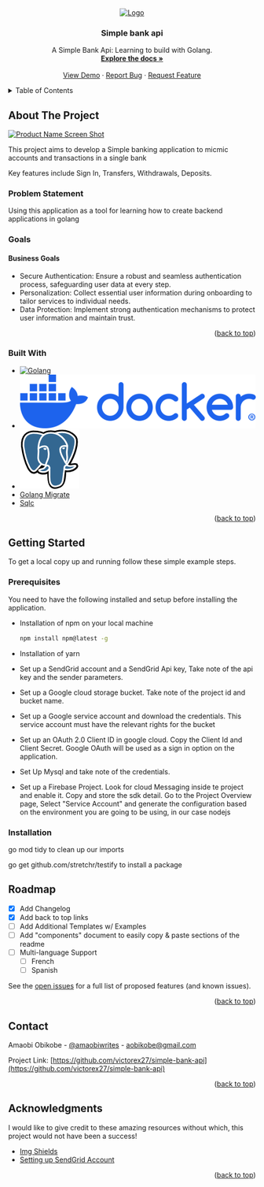 <a id="readme-top"></a>




<!-- PROJECT LOGO -->
<br />
<div align="center">
  <a href="https://github.com/victorex27/simple-bank-api">
    <img src="images/logo.png" alt="Logo" width="80" height="80">
  </a>

  <h3 align="center">Simple bank api</h3>

  <p align="center">
    A Simple Bank Api: Learning to build with Golang.
    <br />
    <a href="https://github.com/victorex27/simple-bank-api"><strong>Explore the docs »</strong></a>
    <br />
    <br />
    <a href="https://github.com/victorex27/simple-bank-api">View Demo</a>
    ·
    <a href="https://github.com/victorex27/simple-bank-api/issues/new?labels=bug&template=bug-report---.md">Report Bug</a>
    ·
    <a href="https://github.com/victorex27/simple-bank-api/issues/new?labels=enhancement&template=feature-request---.md">Request Feature</a>
  </p>
</div>



<!-- TABLE OF CONTENTS -->
<details>
  <summary>Table of Contents</summary>
  <ol>
    <li>
      <a href="#about-the-project">About The Project</a>
      <ul>
        <li><a href="#built-with">Built With</a></li>
      </ul>
    </li>
    <li>
      <a href="#getting-started">Getting Started</a>
      <ul>
        <li><a href="#prerequisites">Prerequisites</a></li>
        <li><a href="#installation">Installation</a></li>
      </ul>
    </li>
    <li><a href="#usage">Usage</a></li>
    <li><a href="#contact">Contact</a></li>
    <li><a href="#acknowledgments">Acknowledgments</a></li>
  </ol>
</details>



<!-- ABOUT THE PROJECT -->
## About The Project

[![Product Name Screen Shot][product-screenshot]](https://example.com)

This project aims to develop a Simple banking application to micmic accounts and transactions in a single bank

Key features include Sign In, Transfers, Withdrawals, Deposits.

### Problem Statement
Using this application as a tool for learning how to create backend applications in golang

### Goals
#### Business Goals
* Secure Authentication: Ensure a robust and seamless authentication process, safeguarding user data at every step.
* Personalization: Collect essential user information during onboarding to tailor services to individual needs.
* Data Protection: Implement strong authentication mechanisms to protect user information and maintain trust.

<p align="right">(<a href="#readme-top">back to top</a>)</p>



### Built With


* [![Golang][Golang]][Golang-url]
* [![Docker][Docker]][Docker-url]
* [![Postgres][Postgres]][Postgres-url]
* [Golang Migrate]
* [Sqlc]


<p align="right">(<a href="#readme-top">back to top</a>)</p>



<!-- GETTING STARTED -->
## Getting Started

To get a local copy up and running follow these simple example steps.

### Prerequisites

You need to have the following installed and setup before installing the application.
* Installation of npm on your local machine
  ```sh
  npm install npm@latest -g
  ```
* Installation of yarn

* Set up a SendGrid account and a SendGrid Api key, Take note of the api key and the sender parameters.
* Set up a Google cloud storage bucket. Take note of the project id and bucket name.
* Set up a Google service account and download the credentials. This service account must have the relevant rights for the bucket
* Set up an OAuth 2.0 Client ID in google cloud. Copy the Client Id and Client Secret. Google OAuth will be used as a sign in option on the application.
* Set Up Mysql and take note of the credentials.
* Set up a Firebase Project. Look for cloud Messaging inside te project and enable it. Copy and store the sdk detail. Go to the Project Overview page, Select "Service Account" and generate the configuration based on the environment you are going to be using, in our case nodejs



### Installation


go mod tidy to clean up our imports

go get github.com/stretchr/testify to install a package


<!-- ROADMAP -->
## Roadmap

- [x] Add Changelog
- [x] Add back to top links
- [ ] Add Additional Templates w/ Examples
- [ ] Add "components" document to easily copy & paste sections of the readme
- [ ] Multi-language Support
    - [ ] French
    - [ ] Spanish

See the [open issues](https://github.com/victorex27/simple-bank-api/issues) for a full list of proposed features (and known issues).

<p align="right">(<a href="#readme-top">back to top</a>)</p>






<!-- CONTACT -->
## Contact

Amaobi Obikobe - [@amaobiwrites](https://x.com/amaobiwrites) - aobikobe@gmail.com

Project Link: [https://github.com/victorex27/simple-bank-api](https://github.com/victorex27/simple-bank-api)

<p align="right">(<a href="#readme-top">back to top</a>)</p>



<!-- ACKNOWLEDGMENTS -->
## Acknowledgments

I would like to give credit to these amazing resources without which, this project would not have been a success!

* [Img Shields](https://shields.io)
* [Setting up SendGrid Account](https://www.adarsha.dev/blog/nestjs-sendgrid-email-service)

<p align="right">(<a href="#readme-top">back to top</a>)</p>



<!-- MARKDOWN LINKS & IMAGES -->
<!-- https://www.markdownguide.org/basic-syntax/#reference-style-links -->
[product-screenshot]: images/screenshot.png
[Golang]: https://go.dev/blog/go-brand/Go-Logo/PNG/Go-Logo_Aqua.png
[Golang-url]: https://go.dev/
[Golang Migrate]: https://github.com/golang-migrate/migrate
[Docker]: ./images/docker-logo-blue.svg
[Docker-url]: https://www.docker.com/
[Postgres]: ./images/postgres.png
[Postgres-url]: https://www.postgresql.org/
[Sqlc]: https://docs.sqlc.dev/en/latest/overview/install.html
